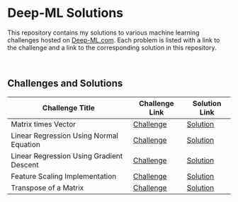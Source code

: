 # Deep-ML Solutions

This repository contains my solutions to various machine learning challenges hosted on [Deep-ML.com](https://deep-ml.com). Each problem is listed with a link to the challenge and a link to the corresponding solution in this repository.

<br>

## Challenges and Solutions

| Challenge Title | Challenge Link | Solution Link |
| --------------- | -------------- | ------------- |
| Matrix times Vector | [Challenge](https://www.deep-ml.com/problem/Matrix%20times%20Vector) | [Solution](Solutions/Matrix-times-Vector.py) |
| Linear Regression Using Normal Equation | [Challenge](https://www.deep-ml.com/problem/Linear%20Regression%20Using%20Normal%20Equation) | [Solution](Solutions/Linear-Regression-Using-Normal-Equation.py) |
| Linear Regression Using Gradient Descent | [Challenge](https://www.deep-ml.com/problem/Linear%20Regression%20Using%20Gradient%20Descent) | [Solution](Solutions/Linear-Regression-Using-Gradient-Descent.py) | 
| Feature Scaling Implementation | [Challenge](https://www.deep-ml.com/problem/Feature%20Scaling%20Implementation) | [Solution](Solutions/Feature-Scaling-Implementation.py) | 
Transpose of a Matrix | [Challenge](https://www.deep-ml.com/problem/Transpose%20of%20a%20Matrix) | [Solution](Solutions/Transpose-of-a-Matrix.py) | 
